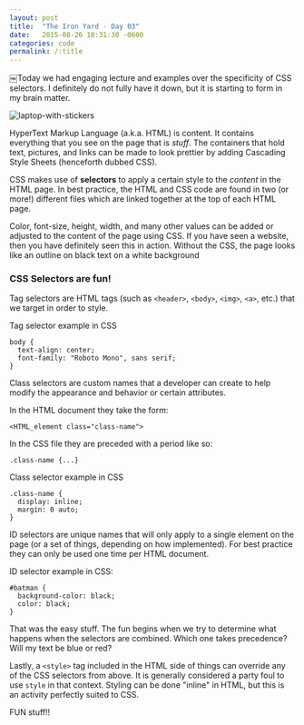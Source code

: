 ```yaml
---
layout: post
title:  "The Iron Yard - Day 03"
date:   2015-08-26 10:31:30 -0600
categories: code
permalink: /:title
---
```


￼Today we had engaging lecture and examples over the specificity of CSS selectors. I definitely do not fully have it down, but it is starting to form in my brain matter.

![laptop-with-stickers](http://res.cloudinary.com/drumsensei/image/upload/v1514954685/2015-08-26_1_lsg15j.jpg)

HyperText Markup Language (a.k.a. HTML) is content. It contains everything that you see on the page that is _stuff_. The containers that hold text, pictures, and links can be made to look prettier by adding Cascading Style Sheets (henceforth dubbed CSS).

CSS makes use of **selectors** to apply a certain style to the _content_ in the HTML page. In best practice, the HTML and CSS code are found in two (or more!) different files which are linked together at the top of each HTML page.

Color, font-size, height, width, and many other values can be added or adjusted to the content of the page using CSS. If you have seen a website, then you have definitely seen this in action. Without the CSS, the page looks like an outline on black text on a white background

### CSS Selectors are fun!

Tag selectors are HTML tags (such as `<header>`, `<body>`, `<img>`, `<a>`, etc.) that we target in order to style.

Tag selector example in CSS
```
body {
  text-align: center;
  font-family: "Roboto Mono", sans serif;
}
```

Class selectors are custom names that a developer can create to help modify the appearance and behavior or certain attributes.

In the HTML document they take the form:
```
<HTML_element class="class-name">
```

In the CSS file they are preceded with a period like so:
```
.class-name {...}
```

Class selector example in CSS

```
.class-name {
  display: inline;
  margin: 0 auto;
}
```

ID selectors are unique names that will only apply to a single element on the page (or a set of things, depending on how implemented). For best practice they can only be used one time per HTML document.

ID selector example in CSS:
```
#batman {
  background-color: black;
  color: black;
}
```

That was the easy stuff. The fun begins when we try to determine what happens when the selectors are combined. Which one takes precedence? Will my text be blue or red?

Lastly, a `<style>` tag included in the HTML side of things can override any of the CSS selectors from above. It is generally considered a party foul to use `style` in that context. Styling can be done "inline" in HTML, but this is an activity perfectly suited to CSS.

FUN stuff!!
